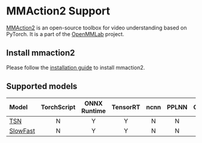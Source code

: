 # MMAction2 Support

[MMAction2](https://github.com/open-mmlab/mmaction2) is an open-source toolbox for video understanding based on PyTorch. It is a part of the [OpenMMLab](https://openmmlab.com) project.

## Install mmaction2

Please follow the [installation guide](https://github.com/open-mmlab/mmaction2#installation) to install mmaction2.

## Supported models

| Model                                                                                        | TorchScript | ONNX Runtime | TensorRT | ncnn | PPLNN | OpenVINO |
| :------------------------------------------------------------------------------------------- | :---------: | :----------: | :------: | :--: | :---: | :------: |
| [TSN](https://github.com/open-mmlab/mmaction2/tree/master/configs/recognition/tsn)           |      N      |      Y       |    Y     |  N   |   N   |    N     |
| [SlowFast](https://github.com/open-mmlab/mmaction2/tree/master/configs/recognition/slowfast) |      N      |      Y       |    Y     |  N   |   N   |    N     |
